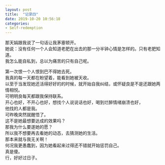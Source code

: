 ```yaml
---
layout: post
title:  "记录四"
date: 2019-10-20 10:56:18
categories: 
- Self-redemption
---
```


那天娟跟我说了一句话让我茅塞顿开。  
她说：没有任何一个人会知道老肥在出去的那一分半钟心情是怎样的。只有老肥知道。  
我怎么能自私到，总以为痛苦的只有自己呢。  

第一次恨一个人恨到巴不得她去死。  
我真的每一天都在盼望着，能看到她被天收。  
以至于当发现她还活得好好的的时候，就开始自我纠结，或怀疑良是不是还跟她两情相悦。  
可明明良每天都跟我保持联系。  
开心也好，不开心也好，想找个人说说话也好，喝到烂醉情绪崩溃也好，  
他找的人都是我。  
可昨晚突然就醒悟了。  
这不是她最想要达成的效果吗？  
那我为什么要遂她的愿？  
所以我不想要再去看她的动态，去猜测她的生活。  
那本来就与我无关啊！  
何况我更愚蠢到，因为她看起来过得还不错就开始惩罚自己。  
真是傻。  
行，好好过日子。  